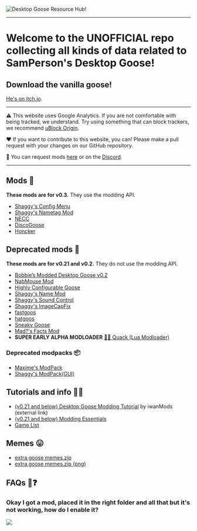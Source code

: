 ﻿
![Desktop Goose Resource Hub!](https://i.imgur.com/iE7BH5U.png)

---

# Welcome to the UNOFFICIAL repo collecting all kinds of data related to SamPerson's Desktop Goose!

## Download the vanilla goose!

[He's on itch.io](https://samperson.itch.io/desktop-goose).

---

⚠️ This website uses Google Analytics. If you are not comfortable with being tracked, we understand. Try using something that can block trackers, we recommend [uBlock Origin](https://github.com/gorhill/ublock#installation).

❤ If you want to contribute to this website, you can! Please make a pull request with your changes on our GitHub repository.

🧩 You can request mods [here](https://github.com/DesktopGooseUnofficial/ResourceHub/issues/new/choose) or on the [Discord](https://discord.gg/yjGFsUD).

---

## Mods 🧩

**These mods are for v0.3.** They use the modding API.

* [Shaggy's Config Menu](mods/ShaggysConfigGUI.md)
* [Shaggy's Nametag Mod](mods/ShaggysNametagMod.md)
* [NECC](mods/NECC.md)
* [DiscoGoose](mods/DiscoGoose.md)
* [Honcker](mods/Honcker.md)

## Deprecated mods 🧓

**These mods are for v0.21 and v0.2.** They do not use the modding API.

* [Bobbie’s Modded Desktop Goose v0.2](mods/deprecated/bobbies.md)
* [NabMouse Mod](mods/deprecated/NabMouse.md)
* [Highly Configurable Goose](mods/deprecated/HiConfGoose.md)
* [Shaggy's Name Mod](mods/deprecated/ShaggysNameMod.md)
* [Shaggy's Sound Control](mods/deprecated/ShaggysSoundControl.md)
* [Shaggy's ImageCapFix](mods/deprecated/ShaggysImageCapFix.md)
* [fastgoos](mods/deprecated/fastgoos.md)
* [hatgoos](mods/deprecated/hatgoos.md)
* [Sneaky Goose](mods/deprecated/SneakyGoose.md)
* [Mad?'s Facts Mod](mods/deprecated/MadsFacts.md)
* **SUPER EARLY ALPHA MODLOADER** [🧪🦆 Quack (Lua Modloader)](mods/deprecated/Quack.md)

### Deprecated modpacks 📦

* [Maxime's ModPack](modpacks/MaximesModPack.md)
* [Shaggy's ModPack(GUI)](modpacks/ShaggysModPack_GUI.md)

## Tutorials and info 💁‍♂️

* [(v0.21 and below) Desktop Goose Modding Tutorial](https://www.youtube.com/watch?v=5OQiVWJ-TGc) by iwanMods (external link)
* [(v0.21 and below) Modding Essentials](info/modCreation.md)
* [Game List](info/GameTestList.md)

## Memes 😛

* [extra goose memes.zip](https://drive.google.com/open?id=1S2yiLiCbFEkdQM-qZnr1C6QKIfHMxo0E)
* [extra goose memes.zip (png)](https://drive.google.com/open?id=1QxU0p0pKbcg0KcML-9x-DqYQHUCzwSEn)

## FAQs 🤔❓

### Okay I got a mod, placed it in the right folder and all that but it's not working, how do I enable it?

![](https://vukand12.is-inside.me/vMotiYeZ.gif)
